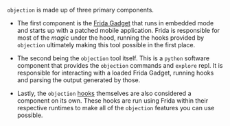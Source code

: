 `objection` is made up of three primary components.

* The first component is the [Frida Gadget](https://www.frida.re/) that runs in embedded mode and starts up with a patched mobile application. Frida is responsible for most of the _magic_ under the hood, running the hooks provided by `objection` ultimately making this tool possible in the first place.

* The second being the `objection` tool itself. This is a `python` software component that provides the `objection` commands and `explore` repl. It is responsible for interacting with a loaded Frida Gadget, running hooks and parsing the output generated by those.

* Lastly, the `objection` [hooks](https://github.com/sensepost/objection/tree/master/objection/hooks) themselves are also considered a component on its own. These hooks are run using Frida within their respective runtimes to make all of the `objection` features you can use possible.
